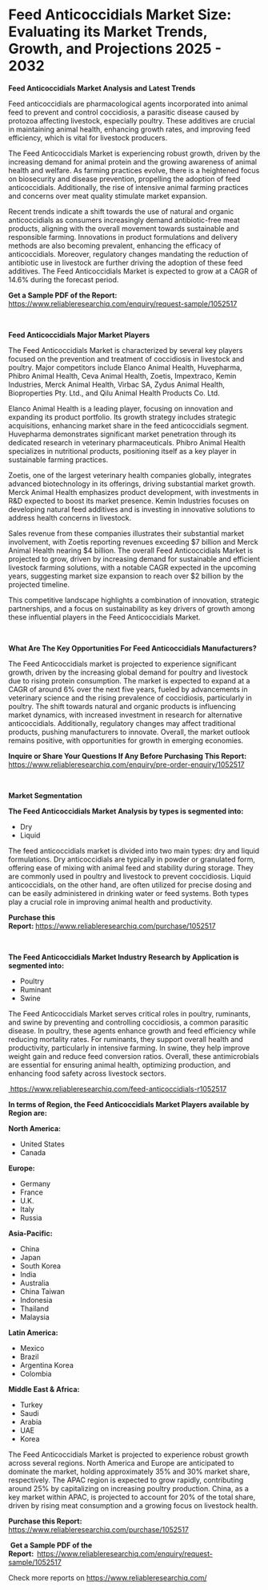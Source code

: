 <p><h1>Feed Anticoccidials Market Size: Evaluating its Market Trends, Growth, and Projections 2025 - 2032</h1></p><p><strong>Feed Anticoccidials Market Analysis and Latest Trends</strong></p>
<p><p>Feed anticoccidials are pharmacological agents incorporated into animal feed to prevent and control coccidiosis, a parasitic disease caused by protozoa affecting livestock, especially poultry. These additives are crucial in maintaining animal health, enhancing growth rates, and improving feed efficiency, which is vital for livestock producers.</p><p>The Feed Anticoccidials Market is experiencing robust growth, driven by the increasing demand for animal protein and the growing awareness of animal health and welfare. As farming practices evolve, there is a heightened focus on biosecurity and disease prevention, propelling the adoption of feed anticoccidials. Additionally, the rise of intensive animal farming practices and concerns over meat quality stimulate market expansion.</p><p>Recent trends indicate a shift towards the use of natural and organic anticoccidials as consumers increasingly demand antibiotic-free meat products, aligning with the overall movement towards sustainable and responsible farming. Innovations in product formulations and delivery methods are also becoming prevalent, enhancing the efficacy of anticoccidials. Moreover, regulatory changes mandating the reduction of antibiotic use in livestock are further driving the adoption of these feed additives. The Feed Anticoccidials Market is expected to grow at a CAGR of 14.6% during the forecast period.</p></p>
<p><strong>Get a Sample PDF of the Report:&nbsp;</strong> <a href="https://www.reliableresearchiq.com/enquiry/request-sample/1052517?utm_campaign=2735&utm_medium=2&utm_source=Github&utm_content=ia&utm_term=08032025&utm_id=feed-anticoccidials">https://www.reliableresearchiq.com/enquiry/request-sample/1052517</a></p>
<p>&nbsp;</p>
<p><strong>Feed Anticoccidials Major Market Players</strong></p>
<p><p>The Feed Anticoccidials Market is characterized by several key players focused on the prevention and treatment of coccidiosis in livestock and poultry. Major competitors include Elanco Animal Health, Huvepharma, Phibro Animal Health, Ceva Animal Health, Zoetis, Impextraco, Kemin Industries, Merck Animal Health, Virbac SA, Zydus Animal Health, Bioproperties Pty. Ltd., and Qilu Animal Health Products Co. Ltd.</p><p>Elanco Animal Health is a leading player, focusing on innovation and expanding its product portfolio. Its growth strategy includes strategic acquisitions, enhancing market share in the feed anticoccidials segment. Huvepharma demonstrates significant market penetration through its dedicated research in veterinary pharmaceuticals. Phibro Animal Health specializes in nutritional products, positioning itself as a key player in sustainable farming practices.</p><p>Zoetis, one of the largest veterinary health companies globally, integrates advanced biotechnology in its offerings, driving substantial market growth. Merck Animal Health emphasizes product development, with investments in R&D expected to boost its market presence. Kemin Industries focuses on developing natural feed additives and is investing in innovative solutions to address health concerns in livestock.</p><p>Sales revenue from these companies illustrates their substantial market involvement, with Zoetis reporting revenues exceeding $7 billion and Merck Animal Health nearing $4 billion. The overall Feed Anticoccidials Market is projected to grow, driven by increasing demand for sustainable and efficient livestock farming solutions, with a notable CAGR expected in the upcoming years, suggesting market size expansion to reach over $2 billion by the projected timeline.</p><p>This competitive landscape highlights a combination of innovation, strategic partnerships, and a focus on sustainability as key drivers of growth among these influential players in the Feed Anticoccidials Market.</p></p>
<p>&nbsp;</p>
<p><strong>What Are The Key Opportunities For Feed Anticoccidials Manufacturers?</strong></p>
<p><p>The Feed Anticoccidials market is projected to experience significant growth, driven by the increasing global demand for poultry and livestock due to rising protein consumption. The market is expected to expand at a CAGR of around 6% over the next five years, fueled by advancements in veterinary science and the rising prevalence of coccidiosis, particularly in poultry. The shift towards natural and organic products is influencing market dynamics, with increased investment in research for alternative anticoccidials. Additionally, regulatory changes may affect traditional products, pushing manufacturers to innovate. Overall, the market outlook remains positive, with opportunities for growth in emerging economies.</p></p>
<p><strong>Inquire or Share Your Questions If Any Before Purchasing This Report:</strong> <a href="https://www.reliableresearchiq.com/enquiry/pre-order-enquiry/1052517?utm_campaign=2735&utm_medium=2&utm_source=Github&utm_content=ia&utm_term=08032025&utm_id=feed-anticoccidials">https://www.reliableresearchiq.com/enquiry/pre-order-enquiry/1052517</a></p>
<p>&nbsp;</p>
<p><strong>Market Segmentation</strong></p>
<p><strong>The Feed Anticoccidials Market Analysis by types is segmented into:</strong></p>
<p><ul><li>Dry</li><li>Liquid</li></ul></p>
<p><p>The feed anticoccidials market is divided into two main types: dry and liquid formulations. Dry anticoccidials are typically in powder or granulated form, offering ease of mixing with animal feed and stability during storage. They are commonly used in poultry and livestock to prevent coccidiosis. Liquid anticoccidials, on the other hand, are often utilized for precise dosing and can be easily administered in drinking water or feed systems. Both types play a crucial role in improving animal health and productivity.</p></p>
<p><strong>Purchase this Report:&nbsp;</strong><a href="https://www.reliableresearchiq.com/purchase/1052517?utm_campaign=2735&utm_medium=2&utm_source=Github&utm_content=ia&utm_term=08032025&utm_id=feed-anticoccidials">https://www.reliableresearchiq.com/purchase/1052517</a></p>
<p>&nbsp;</p>
<p><strong>The Feed Anticoccidials Market Industry Research by Application is segmented into:</strong></p>
<p><ul><li>Poultry</li><li>Ruminant</li><li>Swine</li></ul></p>
<p><p>The Feed Anticoccidials Market serves critical roles in poultry, ruminants, and swine by preventing and controlling coccidiosis, a common parasitic disease. In poultry, these agents enhance growth and feed efficiency while reducing mortality rates. For ruminants, they support overall health and productivity, particularly in intensive farming. In swine, they help improve weight gain and reduce feed conversion ratios. Overall, these antimicrobials are essential for ensuring animal health, optimizing production, and enhancing food safety across livestock sectors.</p></p>
<p><a href="https://www.reliableresearchiq.com/feed-anticoccidials-r1052517?utm_campaign=2735&utm_medium=2&utm_source=Github&utm_content=ia&utm_term=08032025&utm_id=feed-anticoccidials">&nbsp;https://www.reliableresearchiq.com/feed-anticoccidials-r1052517</a></p>
<p><strong>In terms of Region, the Feed Anticoccidials Market Players available by Region are:</strong></p>
<p>
    <p> <strong> North America: </strong>
        <ul>
            <li>United States</li>
            <li>Canada</li>
        </ul>
        </p> 
    <p> <strong> Europe: </strong>
        <ul>
            <li>Germany</li>
            <li>France</li>
            <li>U.K.</li>
            <li>Italy</li>
            <li>Russia</li>
        </ul>
        </p> 
    <p> <strong> Asia-Pacific: </strong>
        <ul>
            <li>China</li>
            <li>Japan</li>
            <li>South Korea</li>
            <li>India</li>
            <li>Australia</li>
            <li>China Taiwan</li>
            <li>Indonesia</li>
            <li>Thailand</li>
            <li>Malaysia</li>
        </ul>
        </p> 
    <p> <strong> Latin America: </strong>
        <ul>
            <li>Mexico</li>
            <li>Brazil</li>
            <li>Argentina Korea</li>
            <li>Colombia</li>
        </ul>
        </p> 
    <p> <strong> Middle East & Africa: </strong>
        <ul>
            <li>Turkey</li>
            <li>Saudi</li>
            <li>Arabia</li>
            <li>UAE</li>
            <li>Korea</li>
        </ul>
    </p>
    </p>
<p><p>The Feed Anticoccidials Market is projected to experience robust growth across several regions. North America and Europe are anticipated to dominate the market, holding approximately 35% and 30% market share, respectively. The APAC region is expected to grow rapidly, contributing around 25% by capitalizing on increasing poultry production. China, as a key market within APAC, is projected to account for 20% of the total share, driven by rising meat consumption and a growing focus on livestock health.</p></p>
<p><strong>Purchase this Report: </strong><a href="https://www.reliableresearchiq.com/purchase/1052517?utm_campaign=2735&utm_medium=2&utm_source=Github&utm_content=ia&utm_term=08032025&utm_id=feed-anticoccidials">https://www.reliableresearchiq.com/purchase/1052517</a></p>
<p>&nbsp;<strong>Get a Sample PDF of the Report:&nbsp;&nbsp;</strong><a href="https://www.reliableresearchiq.com/enquiry/request-sample/1052517?utm_campaign=2735&utm_medium=2&utm_source=Github&utm_content=ia&utm_term=08032025&utm_id=feed-anticoccidials">https://www.reliableresearchiq.com/enquiry/request-sample/1052517</a></p>
<p><strong></strong></p>
<p>Check more reports on <a href="https://www.reliableresearchiq.com/?utm_campaign=2735&utm_medium=2&utm_source=Github&utm_content=ia&utm_term=08032025&utm_id=feed-anticoccidials">https://www.reliableresearchiq.com/</a></p>